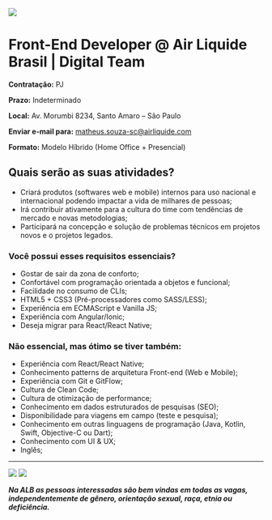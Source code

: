 ![](https://i.ibb.co/m8T361h/frontend-stack.jpg)

# Front-End Developer @ Air Liquide Brasil | Digital Team

**Contratação:** PJ

**Prazo:** Indeterminado

**Local:** Av. Morumbi 8234, Santo Amaro – São Paulo

**Enviar e-mail para:** matheus.souza-sc@airliquide.com

**Formato:** Modelo Híbrido (Home Office + Presencial)

## Quais serão as suas atividades?

- Criará produtos (softwares web e mobile) internos para uso nacional e internacional
podendo impactar a vida de milhares de pessoas;
- Irá contribuir ativamente para a cultura do time com tendências de mercado e novas
metodologias;
- Participará na concepção e solução de problemas técnicos em projetos novos e o projetos
legados.

### **Você possui esses requisitos essenciais?**

- Gostar de sair da zona de conforto;
- Confortável com programação orientada a objetos e funcional;
- Facilidade no consumo de CLIs;
- HTML5 + CSS3 (Pré-processadores como SASS/LESS);
- Experiência em ECMAScript e Vanilla JS;
- Experiência com Angular/Ionic;
- Deseja migrar para React/React Native;

### **Não essencial, mas ótimo se tiver também:**

- Experiência com React/React Native;
- Conhecimento patterns de arquitetura Front-end (Web e Mobile);
- Experiência com Git e GitFlow;
- Cultura de Clean Code;
- Cultura de otimização de performance;
- Conhecimento em dados estruturados de pesquisas (SEO);
- Disponibilidade para viagens em campo (teste e pesquisa);
- Conhecimento em outras linguagens de programação (Java, Kotlin, Swift, Objective-C ou Dart);
- Conhecimento com UI & UX;
- Inglês; 

---

![](https://i.ibb.co/X4GV83K/Whats-App-Image-2020-09-29-at-10-01-09.jpg)
![](https://i.ibb.co/jyyTGxY/Whats-App-Image-2020-09-29-at-10-01-08.jpg)

_**Na ALB as pessoas interessadas são bem vindas em todas as vagas, independentemente de gênero, orientação sexual, raça, etnia ou deficiência.**_
